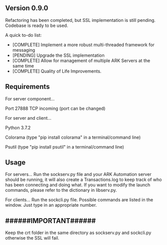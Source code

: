 Version 0.9.0
-----
Refactoring has been completed, but SSL implementation is still pending. Codebase is ready to be used.

A quick to-do list:
- [COMPLETE]    Implement a more robust multi-threaded framework for messaging
- [PENDING]     Upgrade the SSL implementation
- [COMPLETE]    Allow for management of multiple ARK Servers at the same time
- [COMPLETE]    Quality of Life Improvements.

Requirements
------------

For server component...

Port 27888 TCP incoming (port can be changed)


For server and client...

Python 3.7.2

Colorama (type "pip install colorama" in a terminal/command line)

Psutil (type "pip install psutil" in a terminal/command line)




Usage
-----

For servers...
Run the sockserv.py file and your ARK Automation server should be running, it will also
create a Transactions.log to keep track of who has been connecting and doing what.
If you want to modify the launch commands, please refer to the dictionary in libserv.py.

For clients...
Run the sockcli.py file. Possible commands are listed in the window. Just type in an appropriate number.


######IMPORTANT######
-----
Keep the crt folder in the same directory as sockserv.py and sockcli.py otherwise the SSL will fail.
